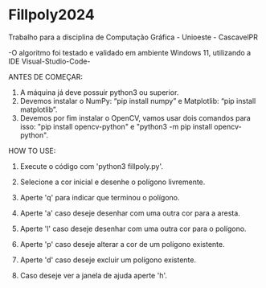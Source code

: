 # Fillpoly2024
Trabalho para a disciplina de Computação Gráfica - Unioeste - CascavelPR

-O algoritmo foi testado e validado em ambiente Windows 11, utilizando a IDE Visual-Studio-Code-

ANTES DE COMEÇAR:

1. A máquina já deve possuir python3 ou superior.
2. Devemos instalar o NumPy: “pip install numpy” e Matplotlib: “pip install matplotlib”.
3. Devemos por fim instalar o OpenCV, vamos usar dois comandos para isso: "pip install opencv-python" e "python3 -m pip install opencv-python".

HOW TO USE:

1. Execute o código com 'python3 fillpoly.py'.
2. Selecione a cor inicial e desenhe o polígono livremente.

3. Aperte 'q' para indicar que terminou o polígono.
4. Aperte 'a' caso deseje desenhar com uma outra cor para a aresta.
5. Aperte 'l' caso deseje desenhar com uma outra cor para o polígono.
6. Aperte 'p' caso deseje alterar a cor de um polígono existente.
7. Aperte 'd' caso deseje excluir um polígono existente.
8. Caso deseje ver a janela de ajuda aperte 'h'.
